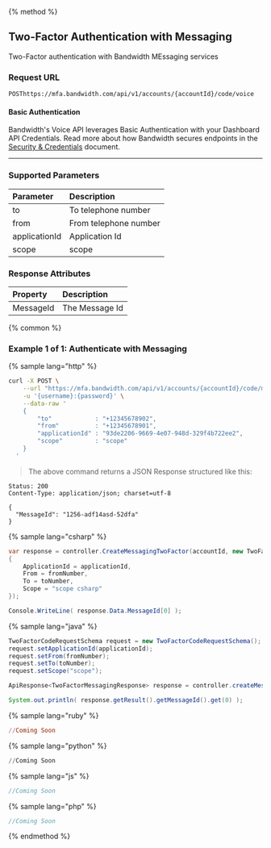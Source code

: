 {% method %}

## Two-Factor Authentication with Messaging
Two-Factor authentication with Bandwidth MEssaging services

### Request URL

<code class="post">POST</code>`https://mfa.bandwidth.com/api/v1/accounts/{accountId}/code/voice`

#### Basic Authentication

Bandwidth's Voice API leverages Basic Authentication with your Dashboard API Credentials. Read more about how Bandwidth secures endpoints in the [Security & Credentials](../../../guides/accountCredentials.md) document.

---

### Supported Parameters

| Parameter     | Description           |
|:--------------|:----------------------|
| to            | To telephone number   |
| from          | From telephone number |
| applicationId | Application Id        |
| scope         | scope                 |

### Response Attributes

| Property  | Description    |
|:----------|:---------------|
| MessageId | The Message Id |


{% common %}

### Example 1 of 1: Authenticate with Messaging

{% sample lang="http" %}

```bash
curl -X POST \
    --url "https://mfa.bandwidth.com/api/v1/accounts/{accountId}/code/messaging" \
    -u '{username}:{password}' \
    --data-raw '
    {
        "to"            : "+12345678902",
        "from"          : "+12345678901",
        "applicationId" : "93de2206-9669-4e07-948d-329f4b722ee2",
        "scope"         : "scope"
    }
  '
```
> The above command returns a JSON Response structured like this:

```http
Status: 200
Content-Type: application/json; charset=utf-8

{
  "MessageId": "1256-adf14asd-52dfa"
}
```

{% sample lang="csharp" %}

```csharp
var response = controller.CreateMessagingTwoFactor(accountId, new TwoFactorCodeRequestSchema
{
    ApplicationId = applicationId,
    From = fromNumber,
    To = toNumber,
    Scope = "scope csharp"
});

Console.WriteLine( response.Data.MessageId[0] );
```

{% sample lang="java" %}

```java
TwoFactorCodeRequestSchema request = new TwoFactorCodeRequestSchema();
request.setApplicationId(applicationId);
request.setFrom(fromNumber);
request.setTo(toNumber);
request.setScope("scope");

ApiResponse<TwoFactorMessagingResponse> response = controller.createMessagingTwoFactor(accountId, request);

System.out.println( response.getResult().getMessageId().get(0) );
```

{% sample lang="ruby" %}

```ruby
//Coming Soon
```

{% sample lang="python" %}

```python
//Coming Soon
```

{% sample lang="js" %}

```js
//Coming Soon
```

{% sample lang="php" %}

```php
//Coming Soon
```

{% endmethod %}
